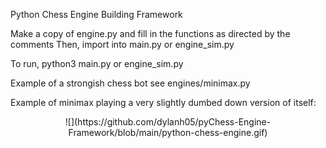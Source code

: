 Python Chess Engine Building Framework

Make a copy of engine.py and fill in the functions as directed by the comments
Then, import into main.py or engine_sim.py

To run, python3 main.py or engine_sim.py

Example of a strongish chess bot see engines/minimax.py

Example of minimax playing a very slightly dumbed down version of itself:
<div align="center">
![](https://github.com/dylanh05/pyChess-Engine-Framework/blob/main/python-chess-engine.gif)
</div>
